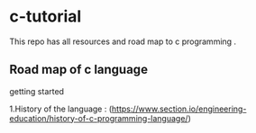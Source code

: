# c-tutorial
This repo has all resources and road map to c programming .


## Road map of c language
 
 getting started 
 
 1.History of the language :
 (https://www.section.io/engineering-education/history-of-c-programming-language/)
